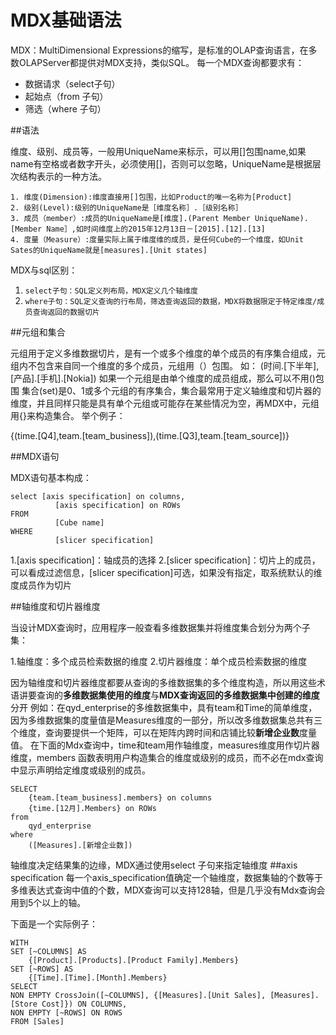 # MDX基础语法
MDX：MultiDimensional Expressions的缩写，是标准的OLAP查询语言，在多数OLAPServer都提供对MDX支持，类似SQL。
每一个MDX查询都要求有：


- 数据请求（select子句）
- 起始点（from 子句）
- 筛选（where 子句）


##语法

维度、级别、成员等，一般用UniqueName来标示，可以用[]包围name,如果name有空格或者数字开头，必须使用[]，否则可以忽略，UniqueName是根据层次结构表示的一种方法。
```
1. 维度(Dimension):维度直接用[]包围，比如Product的唯一名称为[Product]
2. 级别(Level):级别的UniqueName是［维度名称］.［级别名称］
3. 成员（member）:成员的UniqueName是[维度].(Parent Member UniqueName).[Member Name］,如时间维度上的2015年12月13日－[2015].[12].[13]
4. 度量（Measure）:度量实际上属于维度维的成员，是任何Cube的一个维度，如Unit Sates的UniqueName就是[measures].[Unit states]
```
MDX与sql区别：

1. `select子句：SQL定义列布局，MDX定义几个轴维度`
2. `where子句：SQL定义查询的行布局，筛选查询返回的数据，MDX将数据限定于特定维度/成员查询返回的数据切片`


##元组和集合

元组用于定义多维数据切片，是有一个或多个维度的单个成员的有序集合组成，元组内不包含来自同一个维度的多个成员，元组用（）包围。
如：
(时间.[下半年],[产品].[手机].[Nokia])
如果一个元组是由单个维度的成员组成，那么可以不用()包围
集合(set)是0、1或多个元组的有序集合，集合最常用于定义轴维度和切片器的维度，并且同样只能是具有单个元组或可能存在某些情况为空，再MDX中，元组用{}来构造集合。
举个例子：

{(time.[Q4],team.[team_business]),(time.[Q3],team.[team_source])}

##MDX语句

MDX语句基本构成：

```
select [axis specification] on columns,
		  [axis specification] on ROWs
FROM
		  [Cube name]
WHERE
		  [slicer specification]
```

1.[axis specification]：轴成员的选择
2.[slicer specification]：切片上的成员，可以看成过滤信息，[slicer specification]可选，如果没有指定，取系统默认的维度成员作为切片
	
##轴维度和切片器维度

当设计MDX查询时，应用程序一般查看多维数据集并将维度集合划分为两个子集：

1.轴维度：多个成员检索数据的维度
2.切片器维度：单个成员检索数据的维度

因为轴维度和切片器维度都要从查询的多维数据集的多个维度构造，所以用这些术语讲要查询的**多维数据集使用的维度**与**MDX查询返回的多维数据集中创建的维度**分开
例如：在qyd_enterprise的多维数据集中，具有team和Time的简单维度，因为多维数据集的度量值是Measures维度的一部分，所以改多维数据集总共有三个维度，查询要提供一个矩阵，可以在矩阵内跨时间和店铺比较**新增企业数**度量值。
在下面的Mdx查询中，time和team用作轴维度，measures维度用作切片器维度，members 函数表明用户构造集合的维度或级别的成员，而不必在mdx查询中显示声明给定维度或级别的成员。

```
SELECT 
	{team.[team_business].members} on columns
	{time.[12月].Members} on ROWs
from 
	qyd_enterprise
where
	([Measures].[新增企业数])
```

轴维度决定结果集的边缘，MDX通过使用select 子句来指定轴维度
##axis specification
每一个axis_specification值确定一个轴维度，数据集轴的个数等于多维表达式查询中<axis specification>值的个数，MDX查询可以支持128轴，但是几乎没有Mdx查询会用到5个以上的轴。

下面是一个实际例子：

```
WITH
SET [~COLUMNS] AS
    {[Product].[Products].[Product Family].Members}
SET [~ROWS] AS
    {[Time].[Time].[Month].Members}
SELECT
NON EMPTY CrossJoin([~COLUMNS], {[Measures].[Unit Sales], [Measures].[Store Cost]}) ON COLUMNS,
NON EMPTY [~ROWS] ON ROWS
FROM [Sales]

```

